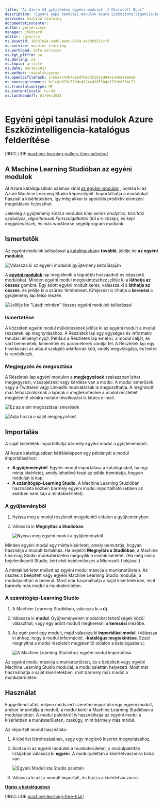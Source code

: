 ```yaml
---
title: "Az Azure AI gyűjtemény egyéni modulok |} Microsoft Docs"
description: "Egyéni gépi tanulási modulok Azure Eszközintelligencia-katalógus felderítése."
services: machine-learning
documentationcenter: 
author: garyericson
manager: jhubbard
editor: cgronlun
ms.assetid: 16037a84-dad0-4a8c-9874-a1d3bd551cf0
ms.service: machine-learning
ms.workload: data-services
ms.tgt_pltfrm: na
ms.devlang: na
ms.topic: article
ms.date: 04/14/2017
ms.author: roopalik;garye
ms.openlocfilehash: 278a24c44b76e6df097355b91d94a146be4aa9a9
ms.sourcegitcommit: 0e1c4b925c778de4924c4985504a1791b8330c71
ms.translationtype: MT
ms.contentlocale: hu-HU
ms.lasthandoff: 01/06/2018
---
```

# <a name="discover-custom-machine-learning-modules-in-azure-ai-gallery"></a>Egyéni gépi tanulási modulok Azure Eszközintelligencia-katalógus felderítése
[!INCLUDE [machine-learning-gallery-item-selector](../../../includes/machine-learning-gallery-item-selector.md)]

## <a name="custom-modules-for-machine-learning-studio"></a>A Machine Learning Studióban az egyéni modulok
AI Azure katalógusában számos kínál [az egyéni modulok](https://gallery.cortanaintelligence.com/customModules) , bontsa ki az Azure Machine Learning Studio képességeit. Importálhatja a modulokat használ a kísérletekben, így még akkor is speciális prediktív elemzési megoldások fejleszthet.

Jelenleg a gyűjtemény kínál a modulok *time series analytics*, *társítási szabályok*, *algoritmusok Fürtszolgáltatás* (túl a k-közép), és  *képi megjelenítések*, és más workhorse segédprogram modulok.


## <a name="discover"></a>Ismertetők
Az egyéni modulok tallózással [a katalógusban](http://gallery.cortanaintelligence.com)a **további**, jelölje be **az egyéni modulok**.

![Válassza ki az egyéni modulok gyűjtemény kezdőlapján](./media/gallery-custom-modules/select-custom-modules-in-gallery.png)

A  **[egyéni modulok](https://gallery.cortanaintelligence.com/customModules)**  lap megjeleníti a legutóbb hozzáadott és népszerű modulokat. Minden egyéni modul megtekintéséhez jelölje ki a **láthatja az összes** gombra. Egy adott egyéni modult keres, válassza ki a **láthatja az összes**, és jelölje ki a szűrési feltételeket. Kifejezést is írhatja a **keresési** a gyűjtemény lap felső részén.

![Jelölje be "Lásd: minden" összes egyéni modulok tallózással](./media/gallery-custom-modules/click-see-all-for-all-custom-modules.png)

### <a name="understand"></a>Ismertetése

A közzétett egyéni modul működésének jelölje ki az egyéni modult a modul részletek lap megnyitásához. A Részletek lap egy egységes és informatív tanulási élményt nyújt. Például a Részletek lap emel ki, a modul célját, és várt bemenetek, kimenetek és paraméterek sorolja fel. A Részletek lap egy hivatkozást az alapul szolgáló adatforrás kód, amely megvizsgálja, és testre is rendelkezik.

### <a name="comment-and-share"></a>Megjegyzés és megosztása
A Részletek lap egyéni modulon a **megjegyzések** szakaszban lehet megjegyzést, visszajelzést vagy kérdése van a modul. A modul ismerősök vagy a Twitteren vagy LinkedIn munkatársak is megoszthatja. A meghívott más felhasználóknak a lapnak a megtekintésére a modul részleteit megjelenítő oldalra mutató hivatkozást is képes e-mail.

![Ez az elem megosztása ismerősök](./media/gallery-how-to-use-contribute-publish/share-links.png)

![Adja hozzá a saját megjegyzéseit](./media/gallery-how-to-use-contribute-publish/comments.png)

## <a name="import"></a>Importálás
A saját kísérletek importálhatja bármely egyéni modul a gyűjteményből.

AI Azure katalógusában kétféleképpen egy példányát a modul importálásához:

* **A gyűjteményből**. Egyéni modul importálása a katalógusból, ha egy minta kísérletet, amely lehetővé teszi az példa bemutatja, hogyan modulját is kap.
* **A számítógép-Learning Studio**. A Machine Learning Studióban használata közben bármely egyéni modul importálható (ebben az esetben nem kap a mintakísérletet).

### <a name="from-the-gallery"></a>A gyűjteményből

1. Nyissa meg a modul részleteit megjelenítő oldalon a gyűjteményben. 
2. Válassza ki **Megnyitás a Studióban**.
   
    ![Nyissa meg egyéni modul a gyűjteményből](./media/gallery-custom-modules/open-custom-module-from-gallery.png)
   
Minden egyéni modul egy minta kísérletet, amely bemutatja, hogyan használja a modult tartalmaz. Ha bejelöli **Megnyitás a Studióban**, a Machine Learning Studio munkaterületen megnyílik a mintakísérletet. (Ha még nincs bejelentkezett Studio, kéri első bejelentkezés a Microsoft-fiókjával.)

A mintakísérletet mellett az egyéni modul másolja a munkaterületen. Az összes a beépített vagy egyéni Machine Learning Studio moduljai, a modulpalettán is bekerül. Most már használhatja a saját kísérletekben, mint bármely más modul a munkaterületen.

### <a name="from-within-machine-learning-studio"></a>A számítógép-Learning Studio

1. A Machine Learning Studióban, válassza ki a **új**.
2. Válassza ki **modul**. Gyűjteményelem modulokat lehetőségek közül választhat, vagy egy adott modult megkeresni a **keresési** mezőbe.
3. Az egér pont egy modult, majd válassza ki **importálási modul**. (Válassza ki ahhoz, hogy a modul információt, **-katalógus megtekintése**. Ezzel megnyitná a modul részleteit megjelenítő oldalon a katalógusban.)
   
    ![A Machine Learning Studióhoz egyéni modul importálása](./media/gallery-custom-modules/add-custom-module-in-studio.png)

Az egyéni modul másolja a munkaterületet, és a beépített vagy egyéni Machine Learning Studio moduljai, a modulpalettán helyezett. Most már használhatja a saját kísérletekben, mint bármely más modul a munkaterületen.

## <a name="use"></a>Használat

Függetlenül attól, milyen módszert szeretne importálni egy egyéni modult, amikor importálja a modult, a modul kerül a Machine Learning Studióban a modulpalettán. A modul palettáról is használhatja az egyéni modul a kísérletben a munkaterületen, csakúgy, mint bármely más modul.

Az importált modul használata:

1. A kísérlet létrehozásának, vagy egy meglévő kísérlet megnyitásához.
2. Bontsa ki az egyéni modulok a munkaterületen, a modulpalettán listájában válassza ki **egyéni**. A modulpalettán a kísérletvászonra balra van.
   
    ![Egyéni Modullista Studio palettán](./media/gallery-custom-modules/custom-module-in-studio-palette.png)
3. Válassza ki azt a modult importált, és húzza a kísérletvászonra.


**[Ugrás a katalógusban](http://gallery.cortanaintelligence.com)**

[!INCLUDE [machine-learning-free-trial](../../../includes/machine-learning-free-trial.md)]

